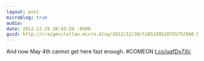 ```yaml
---
layout: post
microblog: true
audio: 
date: 2012-12-29 20:43:59 -0500
guid: http://craigmcclellan.micro.blog/2012/12/30/t285199520755752960.html
---
```

And now May 4th cannot get here fast enough. #COMEON [t.co/uqfDv7Xc](http://t.co/uqfDv7Xc)
